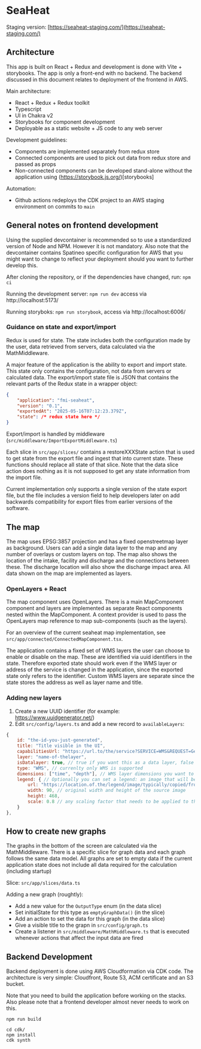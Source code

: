 # SeaHeat

Staging version: [https://seaheat-staging.com/](https://seaheat-staging.com/)

## Architecture

This app is built on React + Redux and development is done with Vite + storybooks. The app is only a front-end with no backend. The backend discussed in this document relates to deployment of the frontend in AWS.

Main architecture:
 - React + Redux + Redux toolkit
 - Typescript
 - UI in Chakra v2
 - Storybooks for component development
 - Deployable as a static website + JS code to any web server

Development guidelines:
 - Components are implemented separately from redux store
 - Connected components are used to pick out data from redux store and passed as props
 - Non-connected components can be developed stand-alone without the application using (https://storybook.js.org/)[storybooks]

Automation:
 - Github actions redeploys the CDK project to an AWS staging environment on commits to `main`

## General notes on frontend development

Using the supplied devcontainer is recommended so to use a standardized version of Node and NPM. However it is not mandatory. Also note that the devcontainer contains Spatineo specific configuration for AWS that you might want to change to reflect your deployment should you want to further develop this.

After cloning the repository, or if the dependencies have changed, run: `npm ci`

Running the development server: `npm run dev` access via http://localhost:5173/

Running storyboks: `npm run storybook`, access via http://localhost:6006/

### Guidance on state and export/import

Redux is used for state. The state includes both the configuration made by the user, data retrieved from servers, data calculated via the MathMiddleware. 

A major feature of the application is the ability to export and import state. This state only contains the configuration, not data from servers or calculated data. The export/import state file is JSON that contains the relevant parts of the Redux state in a wrapper object:

```json
{
    "application": "fmi-seaheat",
    "version": "0.1",
    "exportedAt": "2025-05-16T07:12:23.379Z",
    "state": /* redux state here */
}
```

Export/import is handled by middleware (`src/middleware/ImportExportMiddleware.ts`)

Each slice in `src/app/slices/` contains a restoreXXXState action that is used to get state from the export file and ingest that into current state. These functions should replace all state of that slice. Note that the data slice action does nothing as it is not supposed to get any state information from the import file.

Current implementation only supports a single version of the state export file, but the file includes a version field to help developers later on add backwards compatibility for export files from earlier versions of the software.

## The map

The map uses EPSG:3857 projection and has a fixed openstreetmap layer as background. Users can add a single data layer to the map and any number of overlays or custom layers on top. The map also shows the location of the intake, facility and discharge and the connections between these. The discharge location will also show the discharge impact area. All data shown on the map are implemented as layers. 


### OpenLayers + React

The map component uses OpenLayers. There is a main MapComponent component and layers are implemented as separate React components nested within the MapComponent. A context provider is used to pass the OpenLayers map reference to map sub-components (such as the layers).

For an overview of the current seaheat map implementation, see `src/app/connected/ConnectedMapComponent.tsx`.

The application contains a fixed set of WMS layers the user can choose to enable or disable on the map. These are identified via uuid identifiers in the state. Therefore exported state should work even if the WMS layer or address of the service is changed in the application, since the exported state only refers to the identifier. Custom WMS layers are separate since the state stores the address as well as layer name and title.

### Adding new layers

1. Create a new UUID identifier (for example: https://www.uuidgenerator.net/)
2. Edit `src/config/layers.ts` and add a new record to `availableLayers`:

```javascript
{
    id: "the-id-you-just-generated",
    title: "Title visible in the UI",
    capabilitiesUrl: "https://url.to/the/service?SERVICE=WMS&REQUEST=GetCapabilities",
    layer: "name-of-thelayer",
    isDatalayer: true, // true if you want this as a data layer, false for an overllay
    type: "WMS", // currenlty only WMS is supported
    dimensions: ["time", "depth"], // WMS layer dimensions you want to make usable for the user, or leave it out if no dimensions should be shown 
    legend: { // Optionally you can set a legend: an image that will be displayed on the map
        url: "https://location.of.the/legend/image/typically/copied/from/capabilities.jpg",
        width: 90, // original width and height of the source image
        height: 468,
        scale: 0.8 // any scaling factor that needs to be applied to the source image
    }
},
```

## How to create new graphs

The graphs in the bottom of the screen are calculated via the MathMiddleware. There is a specific slice for graph data and each graph follows the same data model. All graphs are set to empty data if the current application state does not include all data required for the calculation (including startup) 

Slice: `src/app/slices/data.ts`

Adding a new graph (roughtly):
- Add a new value for the `OutputType` enum (in the data slice)
- Set initialState for this type as `emptyGraphData()` (in the slice)
- Add an action to set the data for this graph (in the data slice)
- Give a visible title to the grapn in `src/config/graph.ts`
- Create a listener in `src/middleware/MathMiddleware.ts` that is executed whenever actions that affect the input data are fired 

## Backend Development

Backend deployment is done using AWS Cloudformation via CDK code. The architecture is very simple: Cloudfront, Route 53, ACM certificate and an S3 bucket. 

Note that you need to build the application before working on the stacks. Also please note that a frontend developer almost never needs to work on this.

```shell
npm run build

cd cdk/
npm install
cdk synth
```

